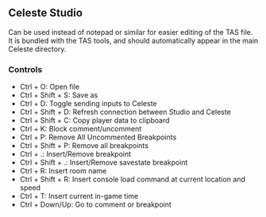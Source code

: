 ## Celeste Studio
Can be used instead of notepad or similar for easier editing of the TAS file. It is bundled with the TAS tools, and should automatically appear in the main Celeste directory.

### Controls
- Ctrl + O: Open file
- Ctrl + Shift + S: Save as
- Ctrl + D: Toggle sending inputs to Celeste
- Ctrl + Shift + D: Refresh connection between Studio and Celeste
- Ctrl + Shift + C: Copy player data to clipboard
- Ctrl + K: Block comment/uncomment
- Ctrl + P: Remove All Uncommented Breakpoints
- Ctrl + Shift + P: Remove all breakpoints
- Ctrl + .: Insert/Remove breakpoint
- Ctrl + Shift + .: Insert/Remove savestate breakpoint
- Ctrl + R: Insert room name
- Ctrl + Shift + R: Insert console load command at current location and speed
- Ctrl + T: Insert current in-game time
- Ctrl + Down/Up: Go to comment or breakpoint
